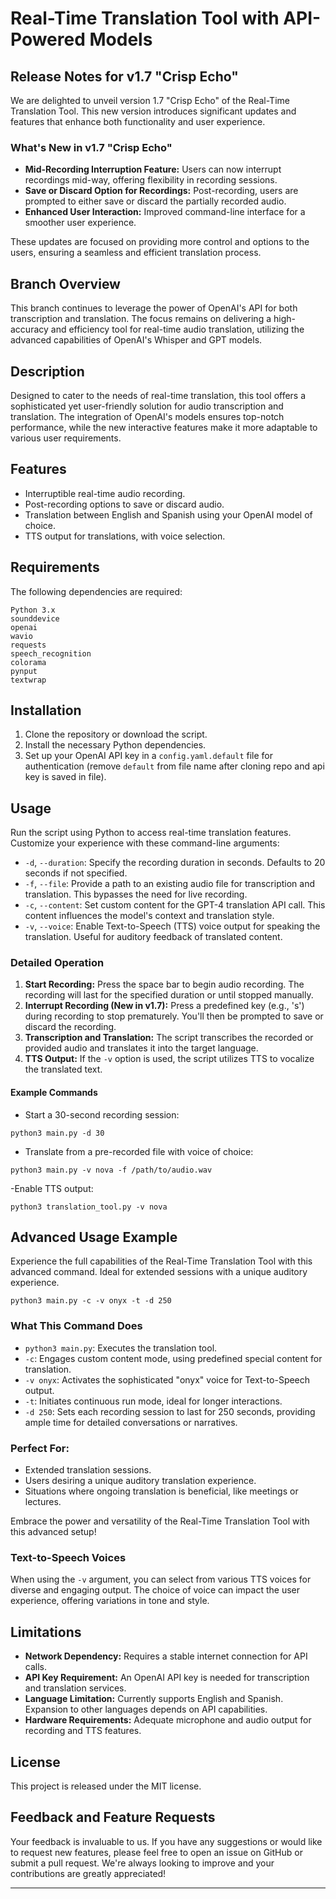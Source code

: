 # Real-Time Translation Tool with API-Powered Models

## Release Notes for v1.7 "Crisp Echo"

We are delighted to unveil version 1.7 "Crisp Echo" of the Real-Time Translation Tool. This new version introduces significant updates and features that enhance both functionality and user experience.

### What's New in v1.7 "Crisp Echo"
- **Mid-Recording Interruption Feature:** Users can now interrupt recordings mid-way, offering flexibility in recording sessions.
- **Save or Discard Option for Recordings:** Post-recording, users are prompted to either save or discard the partially recorded audio.
- **Enhanced User Interaction:** Improved command-line interface for a smoother user experience.

These updates are focused on providing more control and options to the users, ensuring a seamless and efficient translation process.

## Branch Overview
This branch continues to leverage the power of OpenAI's API for both transcription and translation. The focus remains on delivering a high-accuracy and efficiency tool for real-time audio translation, utilizing the advanced capabilities of OpenAI's Whisper and GPT models.

## Description
Designed to cater to the needs of real-time translation, this tool offers a sophisticated yet user-friendly solution for audio transcription and translation. The integration of OpenAI's models ensures top-notch performance, while the new interactive features make it more adaptable to various user requirements.

## Features
- Interruptible real-time audio recording.
- Post-recording options to save or discard audio.
- Translation between English and Spanish using your OpenAI model of choice.
- TTS output for translations, with voice selection.

## Requirements
The following dependencies are required:
```
Python 3.x
sounddevice
openai
wavio
requests
speech_recognition
colorama
pynput
textwrap
```


## Installation
1. Clone the repository or download the script.
2. Install the necessary Python dependencies.
3. Set up your OpenAI API key in a `config.yaml.default` file for authentication (remove `default` from file name after cloning repo and api key is saved in file).

## Usage
Run the script using Python to access real-time translation features. Customize your experience with these command-line arguments:

- `-d`, `--duration`: Specify the recording duration in seconds. Defaults to 20 seconds if not specified.
- `-f`, `--file`: Provide a path to an existing audio file for transcription and translation. This bypasses the need for live recording.
- `-c`, `--content`: Set custom content for the GPT-4 translation API call. This content influences the model's context and translation style.
- `-v`, `--voice`: Enable Text-to-Speech (TTS) voice output for speaking the translation. Useful for auditory feedback of translated content.

### Detailed Operation
1. **Start Recording:** Press the space bar to begin audio recording. The recording will last for the specified duration or until stopped manually.
2. **Interrupt Recording (New in v1.7):** Press a predefined key (e.g., 's') during recording to stop prematurely. You'll then be prompted to save or discard the recording.
3. **Transcription and Translation:** The script transcribes the recorded or provided audio and translates it into the target language.
4. **TTS Output:** If the `-v` option is used, the script utilizes TTS to vocalize the translated text.


#### Example Commands
- Start a 30-second recording session:
```
python3 main.py -d 30
```
- Translate from a pre-recorded file with voice of choice:
```
python3 main.py -v nova -f /path/to/audio.wav
```

-Enable TTS output:
```
python3 translation_tool.py -v nova
```

## Advanced Usage Example
Experience the full capabilities of the Real-Time Translation Tool with this advanced command. Ideal for extended sessions with a unique auditory experience.

```
python3 main.py -c -v onyx -t -d 250
```

### What This Command Does
- `python3 main.py`: Executes the translation tool.
- `-c`: Engages custom content mode, using predefined special content for translation.
- `-v onyx`: Activates the sophisticated "onyx" voice for Text-to-Speech output.
- `-t`: Initiates continuous run mode, ideal for longer interactions.
- `-d 250`: Sets each recording session to last for 250 seconds, providing ample time for detailed conversations or narratives.

### Perfect For:
- Extended translation sessions.
- Users desiring a unique auditory translation experience.
- Situations where ongoing translation is beneficial, like meetings or lectures.

Embrace the power and versatility of the Real-Time Translation Tool with this advanced setup!


### Text-to-Speech Voices
When using the `-v` argument, you can select from various TTS voices for diverse and engaging output. The choice of voice can impact the user experience, offering variations in tone and style.

## Limitations
- **Network Dependency:** Requires a stable internet connection for API calls.
- **API Key Requirement:** An OpenAI API key is needed for transcription and translation services.
- **Language Limitation:** Currently supports English and Spanish. Expansion to other languages depends on API capabilities.
- **Hardware Requirements:** Adequate microphone and audio output for recording and TTS features.

## License
This project is released under the MIT license.

## Feedback and Feature Requests
Your feedback is invaluable to us. If you have any suggestions or would like to request new features, please feel free to open an issue on GitHub or submit a pull request. We're always looking to improve and your contributions are greatly appreciated!


---
